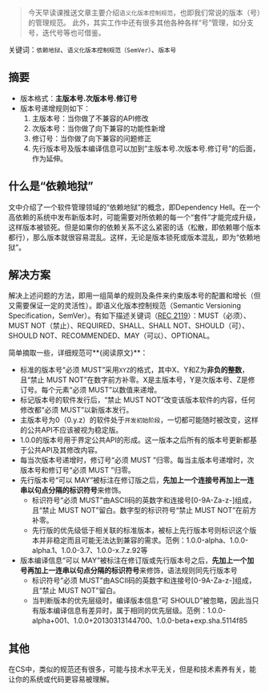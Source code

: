 > 今天早读课推送文章主要介绍`语义化版本控制规范`，也即我们常说的版本（号）的管理规范。
> 此外，其实工作中还有很多其他各种各样“号”管理，如分支号，迭代号等也可借鉴。

关键词：`依赖地狱`、`语义化版本控制规范（SemVer）`、`版本号`

## 摘要
- 版本格式：**主版本号.次版本号.修订号**
- 版本号递增规则如下：
	1. 主版本号：当你做了不兼容的API修改
	2. 次版本号：当你做了向下兼容的功能性新增
	3. 修订号：当你做了向下兼容的问题修正
	4. 先行版本号及版本编译信息可以加到“主版本号.次版本号.修订号”的后面，作为延伸。

## 什么是“依赖地狱”
文中介绍了一个软件管理领域的“依赖地狱”的概念，即Dependency Hell。在一个高依赖的系统中发布新版本时，可能需要对所依赖的每一个“套件”才能完成升级，这样版本被锁死。但是如果你的依赖关系不这么紧密的话（松散，即依赖哪个版本都行），那么版本就很容易混乱。这样，无论是版本锁死或版本混乱，即为“依赖地狱”。

## 解决方案
解决上述问题的方法，即用一组简单的规则及条件来约束版本号的配置和增长（但又需要保证一定的灵活性）。即语义化版本控制规范（Semantic Versioning Specification，SemVer）。有如下描述关键词（[REC 2119](https://www.ietf.org/rfc/rfc2119.txt)）：MUST（必须）、MUST NOT（禁止）、REQUIRED、SHALL、SHALL NOT、SHOULD（可）、SHOULD NOT、RECOMMENDED、MAY（可以）、OPTIONAL。

简单摘取一些，详细规范可**{阅读原文}**：
- 标准的版本号“必须 MUST”采用`XYZ`的格式，其中X、Y和Z为**非负的整数**，且“禁止 MUST NOT”在数字前方补零。X是主版本号，Y是次版本号、Z是修订号。每个元素“必须 MUST”以数值来递增。
- 标记版本号的软件发行后，“禁止 MUST NOT”改变该版本软件的内容，任何修改都“必须 MUST”以新版本发行。
- 主版本号为0（0.y.z）的软件处于`开发初始阶段`，一切都可能随时被改变，这样的公共API不应该被视为稳定版。
- 1.0.0的版本号用于界定公共API的形成。这一版本之后所有的版本号更新都基于公共API及其修改内容。
- 每当次版本号递增时，修订号“必须 MUST ”归零。每当主版本号递增时，次版本号和修订号“必须 MUST ”归零。
- 先行版本号“可以 MAY”被标注在修订版之后，**先加上一个连接号再加上一连串以句点分隔的标识符号**来修饰。
	- 标识符号“必须 MUST”由ASCII码的英数字和连接号[0-9A-Za-z-]组成，且“禁止 MUST NOT”留白。数字型的标识符号“禁止 MUST NOT”在前方补零。
	- 先行版的优先级低于相关联的标准版本，被标上先行版本号则标识这个版本并非稳定而且可能无法达到兼容的需求。范例：1.0.0-alpha、1.0.0-alpha.1、1.0.0-3.7、1.0.0-x.7.z.92等
- 版本编译信息“可以 MAY”被标注在修订版或先行版本号之后，**先加上一个加号再加上一连串以句点分隔的标识符号**来修饰，语法规则同先行版本号
	- 标识符号“必须 MUST”由ASCII码的英数字和连接号[0-9A-Za-z-]组成，且“禁止 MUST NOT”留白。
	- 当判断版本的优先层级时，编译版本信息“可 SHOULD”被忽略，因此当只有版本编译信息有差异时，属于相同的优先层级。范例：1.0.0-alpha+001、1.0.0+20130313144700、1.0.0-beta+exp.sha.5114f85

## 其他
在CS中，类似的规范还有很多，可能与技术水平无关，但是和技术素养有关，能让你的系统或代码更容易被理解。